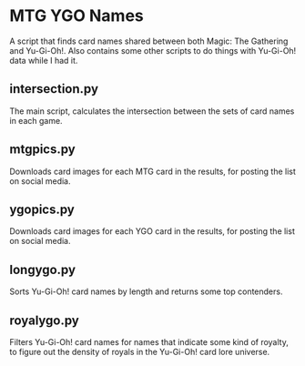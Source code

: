 # MTG YGO Names
A script that finds card names shared between both Magic: The Gathering and Yu-Gi-Oh!. Also contains some other scripts to do things with Yu-Gi-Oh! data while I had it.

## intersection.py
The main script, calculates the intersection between the sets of card names in each game. 

## mtgpics.py
Downloads card images for each MTG card in the results, for posting the list on social media.

## ygopics.py
Downloads card images for each YGO card in the results, for posting the list on social media.

## longygo.py
Sorts Yu-Gi-Oh! card names by length and returns some top contenders.

## royalygo.py
Filters Yu-Gi-Oh! card names for names that indicate some kind of royalty, to figure out the density of royals in the Yu-Gi-Oh! card lore universe.